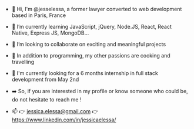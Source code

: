 - 👋 Hi, I'm @jesselessa, a former lawyer converted to web development based in Paris, France
- 🌱 I’m currently learning JavaScript, jQuery, Node.JS, React, React Native, Express JS, MongoDB...
- 💼 I’m looking to collaborate on exciting and meaningful projects
- 💞️ In addition to programming, my other passions are cooking and travelling

- 🔎 I'm currently looking for a 6 months internship in full stack development from May 2nd
- ➡️ So, if you are interested in my profile or know someone who could be, do not hesitate to reach me !
- 📫 👉 jessica.elessa@gmail.com   👉 https://www.linkedin.com/in/jessicaelessa/
